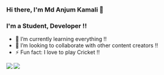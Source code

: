 ### Hi there, I'm Md Anjum Kamali 👋


### I'm a Student, Developer !!
- 🌱 I’m currently learning everything !!
- 👯 I’m looking to collaborate with other content creators !!
- ⚡ Fun fact: I love to play Cricket !!


<img align="left" src="https://github-readme-stats.vercel.app/api?username=mdanjumkamali&show_icons=true&theme=radical" />
<img align"right" src="https://github-readme-stats.vercel.app/api/top-langs/?username=mdanjumkamali&layout=compact"/>


 


 
